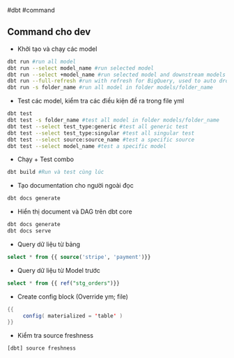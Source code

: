 #dbt #command

## Command cho dev
- Khởi tạo và chạy các model
```bash
dbt run #run all model
dbt run --select model_name #run selected model
dbt run --select +model_name #run selected model and downstream models
dbt run --full-refresh #run with refresh for BigQuery, used to auto drop old table/view before create new one
dbt run -s folder_name #run all model in folder models/folder_name 
```

- Test các model, kiểm tra các điều kiện đề ra trong file yml
```bash
dbt test
dbt test -s folder_name #test all model in folder models/folder_name
dbt test --select test_type:generic #test all generic test
dbt test --select test_type:singular #test all singular test
dbt test --select source:source_name #test a specific source
dbt test --select model_name #test a specific model
```

- Chạy + Test combo
```bash
dbt build #Run và test cùng lúc
```

- Tạo documentation cho người ngoài đọc
```bash
dbt docs generate
```

- Hiển thị document và DAG trên dbt core
```bash
dbt docs generate
dbt docs serve
```

- Query dữ liệu từ bảng
```SQL
select * from {{ source('stripe', 'payment')}}
```

- Query dữ liệu từ Model trước
```SQL
select * from {{ ref("stg_orders")}}
```

- Create config block (Override ym; file)
```java
{{
     config( materialized = 'table' )
}}
```

- Kiểm tra source freshness
```bash
[dbt] source freshness
```